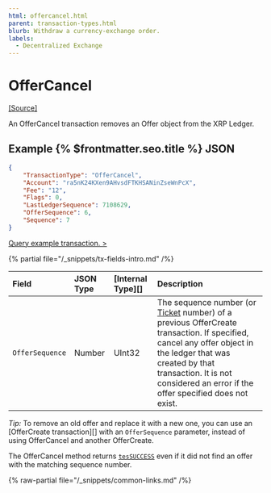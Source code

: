 ```yaml
---
html: offercancel.html
parent: transaction-types.html
blurb: Withdraw a currency-exchange order.
labels:
  - Decentralized Exchange
---
```

# OfferCancel

[[Source]](https://github.com/XRPLF/rippled/blob/master/src/ripple/app/tx/impl/CancelOffer.cpp "Source")

An OfferCancel transaction removes an Offer object from the XRP Ledger.

## Example {% $frontmatter.seo.title %} JSON

```json
{
    "TransactionType": "OfferCancel",
    "Account": "ra5nK24KXen9AHvsdFTKHSANinZseWnPcX",
    "Fee": "12",
    "Flags": 0,
    "LastLedgerSequence": 7108629,
    "OfferSequence": 6,
    "Sequence": 7
}
```

[Query example transaction. >](/resources/dev-tools/websocket-api-tool?server=wss%3A%2F%2Fxrplcluster.com%2F&req=%7B%22id%22%3A%22example_OfferCancel%22%2C%22command%22%3A%22tx%22%2C%22transaction%22%3A%22E7697D162A606FCC138C5732BF0D2A4AED49386DC59235FC3E218650AAC19744%22%2C%22binary%22%3Afalse%7D)

{% partial file="/_snippets/tx-fields-intro.md" /%}

| Field           | JSON Type | [Internal Type][] | Description                  |
|:----------------|:----------|:------------------|:-----------------------------|
| `OfferSequence` | Number    | UInt32            | The sequence number (or [Ticket](../../../../concepts/accounts/tickets.md) number) of a previous OfferCreate transaction. If specified, cancel any offer object in the ledger that was created by that transaction. It is not considered an error if the offer specified does not exist. |

*Tip:* To remove an old offer and replace it with a new one, you can use an [OfferCreate transaction][] with an `OfferSequence` parameter, instead of using OfferCancel and another OfferCreate.

The OfferCancel method returns [`tesSUCCESS`](../transaction-results/tes-success.md) even if it did not find an offer with the matching sequence number.

{% raw-partial file="/_snippets/common-links.md" /%}
